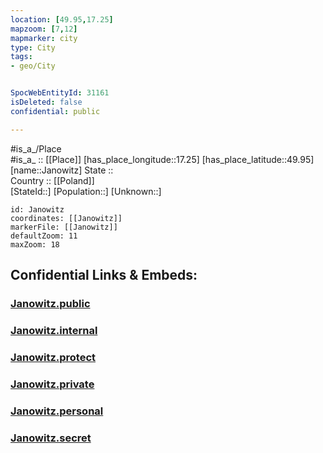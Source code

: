 ```yaml
---
location: [49.95,17.25] 
mapzoom: [7,12] 
mapmarker: city 
type: City
tags:
- geo/City


SpocWebEntityId: 31161
isDeleted: false
confidential: public

---
```

#is_a_/Place  
#is_a_ :: [[Place]] 
[has_place_longitude::17.25] 
[has_place_latitude::49.95] 
[name::Janowitz] 
State ::  
Country :: [[Poland]]  
[StateId::] 
[Population::] 
[Unknown::] 


```leaflet
id: Janowitz
coordinates: [[Janowitz]] 
markerFile: [[Janowitz]] 
defaultZoom: 11 
maxZoom: 18
```


## Confidential Links & Embeds: 

### [Janowitz.public](/_public/\Earth\Continent\Europe\Europe~Central\Czech_Republic\regions~Czech_Republic\Moravskoslezský\CityJanowitz.public.md) 

### [Janowitz.internal](/_internal/\Earth\Continent\Europe\Europe~Central\Czech_Republic\regions~Czech_Republic\Moravskoslezský\CityJanowitz.internal.md) 

### [Janowitz.protect](/_protect/\Earth\Continent\Europe\Europe~Central\Czech_Republic\regions~Czech_Republic\Moravskoslezský\CityJanowitz.protect.md) 

### [Janowitz.private](/_private/\Earth\Continent\Europe\Europe~Central\Czech_Republic\regions~Czech_Republic\Moravskoslezský\CityJanowitz.private.md) 

### [Janowitz.personal](/_personal/\Earth\Continent\Europe\Europe~Central\Czech_Republic\regions~Czech_Republic\Moravskoslezský\CityJanowitz.personal.md) 

### [Janowitz.secret](/_secret/\Earth\Continent\Europe\Europe~Central\Czech_Republic\regions~Czech_Republic\Moravskoslezský\CityJanowitz.secret.md)

